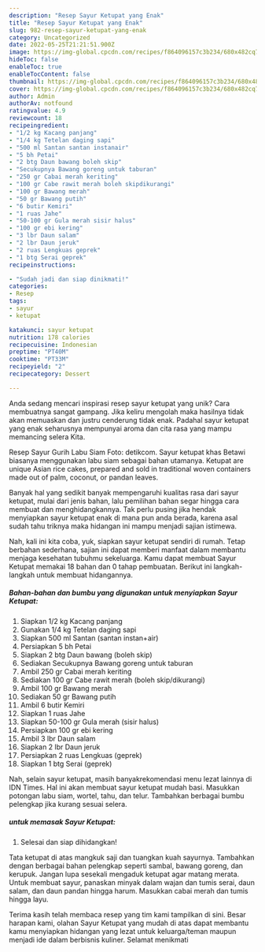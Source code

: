 ```yaml
---
description: "Resep Sayur Ketupat yang Enak"
title: "Resep Sayur Ketupat yang Enak"
slug: 982-resep-sayur-ketupat-yang-enak
category: Uncategorized
date: 2022-05-25T21:21:51.900Z
image: https://img-global.cpcdn.com/recipes/f864096157c3b234/680x482cq70/sayur-ketupat-foto-resep-utama.jpg
hideToc: false
enableToc: true
enableTocContent: false
thumbnail: https://img-global.cpcdn.com/recipes/f864096157c3b234/680x482cq70/sayur-ketupat-foto-resep-utama.jpg
cover: https://img-global.cpcdn.com/recipes/f864096157c3b234/680x482cq70/sayur-ketupat-foto-resep-utama.jpg
author: Admin
authorAv: notfound
ratingvalue: 4.9
reviewcount: 18
recipeingredient:
- "1/2 kg Kacang panjang"
- "1/4 kg Tetelan daging sapi"
- "500 ml Santan santan instanair"
- "5 bh Petai"
- "2 btg Daun bawang boleh skip"
- "Secukupnya Bawang goreng untuk taburan"
- "250 gr Cabai merah keriting"
- "100 gr Cabe rawit merah boleh skipdikurangi"
- "100 gr Bawang merah"
- "50 gr Bawang putih"
- "6 butir Kemiri"
- "1 ruas Jahe"
- "50-100 gr Gula merah sisir halus"
- "100 gr ebi kering"
- "3 lbr Daun salam"
- "2 lbr Daun jeruk"
- "2 ruas Lengkuas geprek"
- "1 btg Serai geprek"
recipeinstructions:

- "Sudah jadi dan siap dinikmati!"
categories:
- Resep
tags:
- sayur
- ketupat

katakunci: sayur ketupat 
nutrition: 178 calories
recipecuisine: Indonesian
preptime: "PT40M"
cooktime: "PT33M"
recipeyield: "2"
recipecategory: Dessert

---
```





Anda sedang mencari inspirasi resep sayur ketupat yang unik? Cara membuatnya sangat gampang. Jika keliru mengolah maka hasilnya tidak akan memuaskan dan justru cenderung tidak enak. Padahal sayur ketupat yang enak seharusnya mempunyai aroma dan cita rasa yang mampu memancing selera Kita.





Resep Sayur Gurih Labu Siam Foto: detikcom. Sayur ketupat khas Betawi biasanya menggunakan labu siam sebagai bahan utamanya. Ketupat are unique Asian rice cakes, prepared and sold in traditional woven containers made out of palm, coconut, or pandan leaves.

Banyak hal yang sedikit banyak mempengaruhi kualitas rasa dari sayur ketupat, mulai dari jenis bahan, lalu pemilihan bahan segar hingga cara membuat dan menghidangkannya. Tak perlu pusing jika hendak menyiapkan sayur ketupat enak di mana pun anda berada, karena asal sudah tahu triknya maka hidangan ini mampu menjadi sajian istimewa.






Nah, kali ini kita coba, yuk, siapkan sayur ketupat sendiri di rumah. Tetap berbahan sederhana, sajian ini dapat memberi manfaat dalam membantu menjaga kesehatan tubuhmu sekeluarga. Kamu dapat membuat Sayur Ketupat memakai 18 bahan dan 0 tahap pembuatan. Berikut ini langkah-langkah untuk membuat hidangannya.

<!--inarticleads1-->

##### Bahan-bahan dan bumbu yang digunakan untuk menyiapkan Sayur Ketupat:

1. Siapkan 1/2 kg Kacang panjang
1. Gunakan 1/4 kg Tetelan daging sapi
1. Siapkan 500 ml Santan (santan instan+air)
1. Persiapkan 5 bh Petai
1. Siapkan 2 btg Daun bawang (boleh skip)
1. Sediakan Secukupnya Bawang goreng untuk taburan
1. Ambil 250 gr Cabai merah keriting
1. Sediakan 100 gr Cabe rawit merah (boleh skip/dikurangi)
1. Ambil 100 gr Bawang merah
1. Sediakan 50 gr Bawang putih
1. Ambil 6 butir Kemiri
1. Siapkan 1 ruas Jahe
1. Siapkan 50-100 gr Gula merah (sisir halus)
1. Persiapkan 100 gr ebi kering
1. Ambil 3 lbr Daun salam
1. Siapkan 2 lbr Daun jeruk
1. Persiapkan 2 ruas Lengkuas (geprek)
1. Siapkan 1 btg Serai (geprek)


Nah, selain sayur ketupat, masih banyakrekomendasi menu lezat lainnya di IDN Times. Hal ini akan membuat sayur ketupat mudah basi. Masukkan potongan labu siam, wortel, tahu, dan telur. Tambahkan berbagai bumbu pelengkap jika kurang sesuai selera. 

<!--inarticleads2-->

#####  untuk memasak Sayur Ketupat:


1. Selesai dan siap dihidangkan!

Tata ketupat di atas mangkuk saji dan tuangkan kuah sayurnya. Tambahkan dengan berbagai bahan pelengkap seperti sambal, bawang goreng, dan kerupuk. Jangan lupa sesekali mengaduk ketupat agar matang merata. Untuk membuat sayur, panaskan minyak dalam wajan dan tumis serai, daun salam, dan daun pandan hingga harum. Masukkan cabai merah dan tumis hingga layu. 

Terima kasih telah membaca resep yang tim kami tampilkan di sini. Besar harapan kami, olahan Sayur Ketupat yang mudah di atas dapat membantu kamu menyiapkan hidangan yang lezat untuk keluarga/teman maupun menjadi ide dalam berbisnis kuliner. Selamat menikmati
